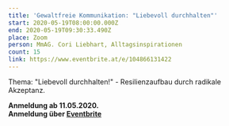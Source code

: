 ```yaml
---
title: 'Gewaltfreie Kommunikation: "Liebevoll durchhalten"'
start: 2020-05-19T08:00:00.000Z
end: 2020-05-19T09:30:33.490Z
place: Zoom
person: MmAG. Cori Liebhart, Alltagsinspirationen
count: 15
link: https://www.eventbrite.at/e/104866131422
---
```

Thema: "Liebevoll durchhalten!" - Resilienzaufbau durch radikale Akzeptanz.

**Anmeldung ab 11.05.2020.**\
**Anmeldung über [Eventbrite ](https://www.eventbrite.at/e/104866131422)**